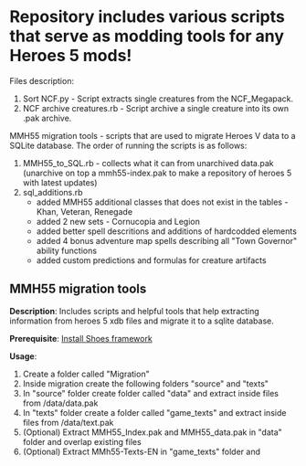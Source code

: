 # Repository includes various scripts that serve as modding tools for any Heroes 5 mods!

Files description:

1. Sort NCF.py - Script extracts single creatures from the NCF_Megapack.
2. NCF archive creatures.rb - Script archive a single creature into its own .pak archive.


MMH55 migration tools - scripts that are used to migrate Heroes V data to a SQLite database.
The order of running the scripts is as follows:
1. MMH55_to_SQL.rb - collects what it can from unarchived data.pak (unarchive on top a mmh55-index.pak to make a repository of heroes 5 with latest updates)
2. sql_additions.rb 
   - added MMH55 additional classes that does not exist in the tables - Khan, Veteran, Renegade
   - added 2 new sets - Cornucopia and Legion
   - added better spell descritions and additions of hardcodded elements
   - added 4 bonus adventure map spells describing all "Town Governor" ability functions
   - added custom predictions and formulas for creature artifacts


## MMH55 migration tools
**Description**: Includes scripts and helpful tools that help extracting information from heroes 5 xdb files and migrate it to a sqlite database.

**Prerequisite**: [Install Shoes framework](https://walkabout.mvmanila.com/downloads/windows-downloads)

**Usage**:
1. Create a folder called "Migration"
2. Inside migration create the following folders "source" and "texts"
3. In "source" folder create folder called "data" and extract inside files from <game folder>/data/data.pak
4. In "texts" folder create a folder called "game_texts" and extract inside files from <game folder>/data/text.pak
5. (Optional) Extract MMH55_Index.pak and MMH55_data.pak in "data" folder and overlap existing files
6. (Optional) Extract MMh55-Texts-EN in "game_texts" folder and 
